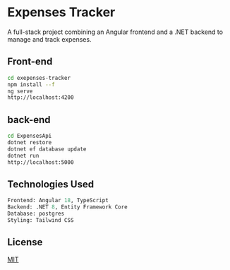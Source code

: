 # Expenses Tracker

A full-stack project combining an Angular frontend and a .NET backend to manage and track expenses.

## Front-end


```bash
cd exepenses-tracker
npm install --f
ng serve
http://localhost:4200

```

## back-end


```bash
cd ExpensesApi
dotnet restore
dotnet ef database update
dotnet run
http://localhost:5000

```

## Technologies Used

```python
Frontend: Angular 18, TypeScript
Backend: .NET 8, Entity Framework Core
Database: postgres
Styling: Tailwind CSS
```


## License

[MIT](https://choosealicense.com/licenses/mit/)

